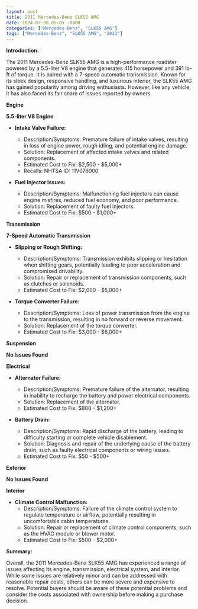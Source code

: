 ```yaml
---
layout: post
title: 2011 Mercedes-Benz SLK55 AMG
date: 2024-03-30 05:05 -0400
categories: ["Mercedes-Benz", "SLK55 AMG"]
tags: ["Mercedes-Benz", "SLK55 AMG", "2011"]
---
```

**Introduction:**

The 2011 Mercedes-Benz SLK55 AMG is a high-performance roadster powered by a 5.5-liter V8 engine that generates 415 horsepower and 391 lb-ft of torque. It is paired with a 7-speed automatic transmission. Known for its sleek design, responsive handling, and luxurious interior, the SLK55 AMG has gained popularity among driving enthusiasts. However, like any vehicle, it has also faced its fair share of issues reported by owners.

**Engine**

**5.5-liter V8 Engine**

* **Intake Valve Failure:**
    * Description/Symptoms: Premature failure of intake valves, resulting in loss of engine power, rough idling, and potential engine damage.
    * Solution: Replacement of affected intake valves and related components.
    * Estimated Cost to Fix: $2,500 - $5,000+
    * Recalls: NHTSA ID: 11V076000

* **Fuel Injector Issues:**
    * Description/Symptoms: Malfunctioning fuel injectors can cause engine misfires, reduced fuel economy, and poor performance.
    * Solution: Replacement of faulty fuel injectors.
    * Estimated Cost to Fix: $500 - $1,000+

**Transmission**

**7-Speed Automatic Transmission**

* **Slipping or Rough Shifting:**
    * Description/Symptoms: Transmission exhibits slipping or hesitation when shifting gears, potentially leading to poor acceleration and compromised drivability.
    * Solution: Repair or replacement of transmission components, such as clutches or solenoids.
    * Estimated Cost to Fix: $2,000 - $5,000+

* **Torque Converter Failure:**
    * Description/Symptoms: Loss of power transmission from the engine to the transmission, resulting in no forward or reverse movement.
    * Solution: Replacement of the torque converter.
    * Estimated Cost to Fix: $3,000 - $6,000+

**Suspension**

**No Issues Found**

**Electrical**

* **Alternator Failure:**
    * Description/Symptoms: Premature failure of the alternator, resulting in inability to recharge the battery and power electrical components.
    * Solution: Replacement of the alternator.
    * Estimated Cost to Fix: $800 - $1,200+

* **Battery Drain:**
    * Description/Symptoms: Rapid discharge of the battery, leading to difficulty starting or complete vehicle disablement.
    * Solution: Diagnosis and repair of the underlying cause of the battery drain, such as faulty electrical components or wiring issues.
    * Estimated Cost to Fix: $50 - $500+

**Exterior**

**No Issues Found**

**Interior**

* **Climate Control Malfunction:**
    * Description/Symptoms: Failure of the climate control system to regulate temperature or airflow, potentially resulting in uncomfortable cabin temperatures.
    * Solution: Repair or replacement of climate control components, such as the HVAC module or blower motor.
    * Estimated Cost to Fix: $500 - $2,000+

**Summary:**

Overall, the 2011 Mercedes-Benz SLK55 AMG has experienced a range of issues affecting its engine, transmission, electrical system, and interior. While some issues are relatively minor and can be addressed with reasonable repair costs, others can be more severe and expensive to resolve. Potential buyers should be aware of these potential problems and consider the costs associated with ownership before making a purchase decision.

